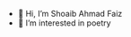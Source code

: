 - 👋 Hi, I’m Shoaib Ahmad Faiz
- 👀 I’m interested in poetry

<!---
ShoaibAhmadFaiz/ShoaibAhmadFaiz is a ✨ special ✨ repository because its `README.md` (this file) appears on your GitHub profile.
You can click the Preview link to take a look at your changes.
--->

